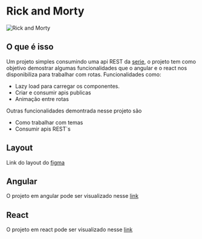 # Rick and Morty

![Rick and Morty](https://repository-images.githubusercontent.com/120371205/b6740400-92d4-11ea-8a13-d5f6e0558e9b)

## O que é isso

Um projeto simples consumindo uma api REST da [serie](http://rickandmortyapi.com), o projeto tem como objetivo demostrar algumas funcionalidades que o angular e o react nos disponibiliza para trabalhar com rotas. Funcionalidades como:

- Lazy load para carregar os componentes.
- Criar e consumir apis publicas
- Animação entre rotas

Outras funcionalidades demontrada nesse projeto são

- Como trabalhar com temas
- Consumir apis REST`s

## Layout
Link do layout do [figma](https://www.figma.com/file/nlVJGe3FngMwJbkuBNOcl1/Rick-and-Morty?node-id=5%3A3) 

## Angular

O projeto em angular pode ser visualizado nesse [link](http://angular-rick-morty.surge.sh)

## React

O projeto em react pode ser visualizado nesse [link](http://react-rick-morty.surge.sh)
